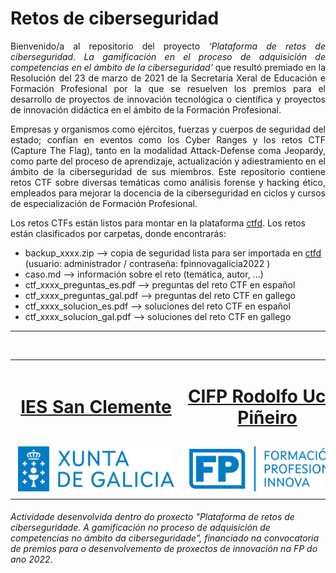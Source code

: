 # Retos de ciberseguridad

<p align="justify">Bienvenido/a al repositorio del proyecto <i>‘Plataforma de retos de ciberseguridad. La gamificación en el proceso de adquisición de competencias en el ámbito de la ciberseguridad’</i> que resultó premiado en la Resolución del 23 de marzo de 2021 de la Secretaría Xeral de Educación e Formación Profesional por la que se resuelven los premios para el desarrollo de proyectos de innovación tecnológica o científica y proyectos de innovación didáctica en el ámbito de la Formación Profesional. </p>

<p align="justify">Empresas y organismos como ejércitos, fuerzas y cuerpos de seguridad del estado; confían en eventos como los Cyber Ranges y los retos CTF (Capture The Flag), tanto en la modalidad Attack-Defense coma Jeopardy, como parte del proceso de aprendizaje, actualización y adiestramiento en el ámbito de la ciberseguridad de sus miembros. Este repositorio contiene retos CTF sobre diversas temáticas como análisis forense y hacking ético, empleados para mejorar la docencia de la ciberseguridad en ciclos y cursos de especialización de Formación Profesional.</p>

Los retos CTFs están listos para montar en la plataforma [ctfd](https://github.com/CTFd/CTFd).  Los retos están clasificados por carpetas, donde encontrarás:
- backup_xxxx.zip --> copia de seguridad lista para ser importada en [ctfd](https://github.com/CTFd/CTFd) (usuario: administrador / contraseña: fpinnovagalicia2022 )
- caso.md --> información sobre el reto (temática, autor, ...)
- ctf_xxxx_preguntas_es.pdf --> preguntas del reto CTF en español
- ctf_xxxx_preguntas_gal.pdf --> preguntas del reto CTF en gallego
- ctf_xxxx_solucion_es.pdf --> soluciones del reto CTF en español
- ctf_xxxx_solucion_gal.pdf --> soluciones del reto CTF en gallego

---
<br>
<table align="center" cellspacing="50">
<tr>
   <td><h1 align=center><a href="https://www.iessanclemente.net/" target="_blank">IES San Clemente</a></h1></td>
   <td><h1 align=center><a href="https://www.cifprodolfoucha.es/"  target="_blank">CIFP Rodolfo Ucha Piñeiro</a></h1></td>
</tr>
<tr>
    <td><a href="https://www.edu.xunta.gal/" target="_blank"><img class="w-100 mx-auto d-block" style="max-width: 250px;padding: 5px;" src="./imagenes/logo_xunta_positivo.png" /></a></td>
    <td><a href="https://www.edu.xunta.gal/fp/convocatoria-innovacion-2022" target="_blank"><img class="w-100 mx-auto d-block" style="max-width: 250px;padding: 5px;" src="./imagenes/composicion_formacion_profesional_innova.png" /></a></td>
</tr>
</table>
      <p> </p>
      <h6>Actividade desenvolvida dentro do proxecto "Plataforma de retos de ciberseguridade. A gamificación no proceso de adquisición de competencias no ámbito da ciberseguridade", financiado na convocatoria de premios para o desenvolvemento de proxectos de innovación na FP do ano 2022.</h6>
